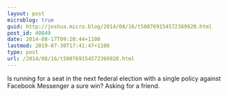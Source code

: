```yaml
---
layout: post
microblog: true
guid: http://joshua.micro.blog/2014/08/16/t500769154572369920.html
post_id: 40849
date: 2014-08-17T09:20:44+1100
lastmod: 2019-07-30T17:41:47+1100
type: post
url: /2014/08/16/t500769154572369920.html
---
```

Is running for a seat in the next federal election with a single policy against Facebook Messenger a sure win? Asking for a friend.
